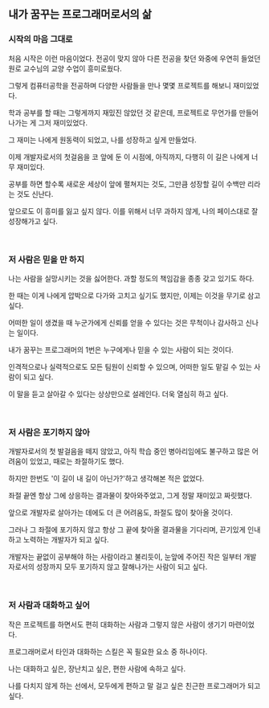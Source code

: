 ## 내가 꿈꾸는 프로그래머로서의 삶

### 시작의 마음 그대로

처음 시작은 이런 마음이었다. 전공이 맞지 않아 다른 전공을 찾던 와중에 우연히 들었던 원로 교수님의 교양 수업이 흥미로웠다. 

그렇게 컴퓨터공학을 전공하며 다양한 사람들을 만나 몇몇 프로젝트를 해보니 재미있었다. 

학과 공부를 할 때는 그렇게까지 재밌진 않았던 것 같은데, 프로젝트로 무언가를 만들어나가는 게 그저 재미있었다.

그 재미는 나에게 원동력이 되었고, 나를 성장하고 싶게 만들었다.

이제 개발자로서의 첫걸음을 코 앞에 둔 이 시점에, 아직까지, 다행히 이 길은 나에게 너무 재미있다.

공부를 하면 할수록 새로운 세상이 앞에 펼쳐지는 것도, 그만큼 성장할 길이 수백만 리라는 것도 신난다.

앞으로도 이 흥미를 잃고 싶지 않다. 이를 위해서 너무 과하지 않게, 나의 페이스대로 잘 성장해가고 싶다.

<br>

### 저 사람은 믿을 만 하지

나는 사람을 실망시키는 것을 싫어한다. 과할 정도의 책임감을 종종 갖고 있기도 하다.

한 때는 이게 나에게 압박으로 다가와 고치고 싶기도 했지만, 이제는 이것을 무기로 삼고 싶다. 

어떠한 일이 생겼을 때 누군가에게 신뢰를 얻을 수 있다는 것은 무척이나 감사하고 신나는 일이다. 

내가 꿈꾸는 프로그래머의 1번은 누구에게나 믿을 수 있는 사람이 되는 것이다.

인격적으로나 실력적으로도 모든 팀원이 신뢰할 수 있으며, 어떠한 일도 맡길 수 있는 사람이 되고 싶다.

이 말을 듣고 살아갈 수 있다는 상상만으로 설레인다. 더욱 열심히 하고 싶다.

<br>

### 저 사람은 포기하지 않아

개발자로서의 첫 발걸음을 떼지 않았고, 아직 학습 중인 병아리임에도 불구하고 많은 어려움이 있었고, 때로는 좌절하기도 했다.

하지만 한번도 '이 길이 내 길이 아닌가?'하고 생각해본 적은 없었다. 

좌절 끝엔 항상 그에 상응하는 결과물이 찾아와주었고, 그게 정말 재미있고 짜릿했다.

앞으로 개발자로 살아가는 데에도 더 큰 어려움도, 좌절도 많이 찾아올 것이다. 

그러나 그 좌절에 포기하지 않고 항상 그 끝에 찾아올 결과물을 기다리며, 끈기있게 인내하고 노력하는 개발자가 되고 싶다.

개발자는 끝없이 공부해야 하는 사람이라고 불리듯이, 눈앞에 주어진 작은 일부터 개발자로서의 성장까지 모두 포기하지 않고 잘해나가는 사람이 되고 싶다.

<br>

### 저 사람과 대화하고 싶어

작은 프로젝트를 하면서도 편히 대화하는 사람과 그렇지 않은 사람이 생기기 마련이었다.

프로그래머로서 타인과 대화하는 스킬은 꼭 필요한 요소 중 하나이다. 

나는 대화하고 싶은, 장난치고 싶은, 편한 사람에 속하고 싶다. 

나를 다치지 않게 하는 선에서, 모두에게 편하고 말 걸고 싶은 친근한 프로그래머가 되고 싶다.

